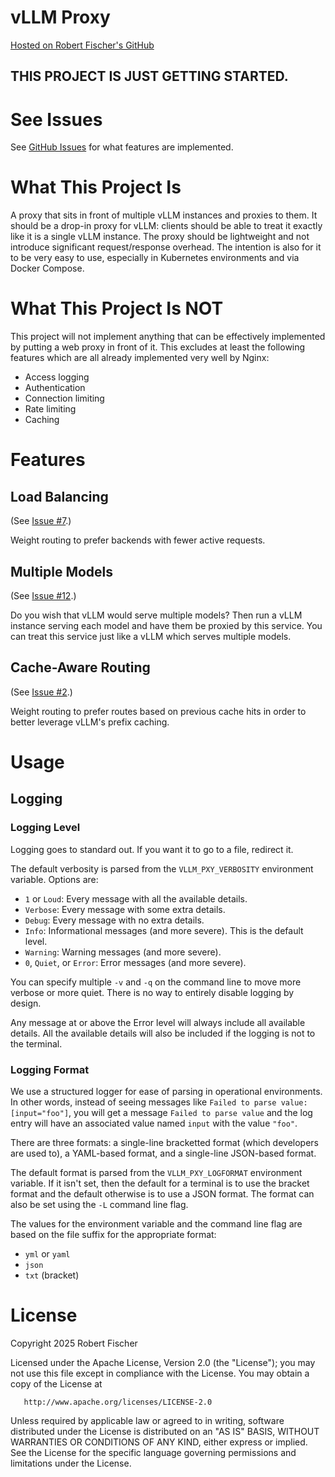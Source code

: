 <!-- @format -->

# vLLM Proxy

[Hosted on Robert Fischer's GitHub](https://github.com/robertfischer/vllm-proxy)

## THIS PROJECT IS JUST GETTING STARTED.

# See Issues

See [GitHub Issues](https://github.com/RobertFischer/vllm-proxy/issues) for what
features are implemented.

# What This Project Is

A proxy that sits in front of multiple vLLM instances and proxies to them. It
should be a drop-in proxy for vLLM: clients should be able to treat it exactly
like it is a single vLLM instance. The proxy should be lightweight and not
introduce significant request/response overhead. The intention is also for it to
be very easy to use, especially in Kubernetes environments and via Docker
Compose.

# What This Project Is NOT

This project will not implement anything that can be effectively implemented by
putting a web proxy in front of it. This excludes at least the following
features which are all already implemented very well by Nginx:

- Access logging
- Authentication
- Connection limiting
- Rate limiting
- Caching

# Features

## Load Balancing

(See [Issue #7](https://github.com/RobertFischer/vllm-proxy/issues/7).)

Weight routing to prefer backends with fewer active requests.

## Multiple Models

(See [Issue #12](https://github.com/RobertFischer/vllm-proxy/issues/12).)

Do you wish that vLLM would serve multiple models? Then run a vLLM instance
serving each model and have them be proxied by this service. You can treat this
service just like a vLLM which serves multiple models.

## Cache-Aware Routing

(See [Issue #2](https://github.com/RobertFischer/vllm-proxy/issues/12).)

Weight routing to prefer routes based on previous cache hits in order to better
leverage vLLM's prefix caching.

# Usage

## Logging

### Logging Level

Logging goes to standard out. If you want it to go to a file, redirect it.

The default verbosity is parsed from the `VLLM_PXY_VERBOSITY` environment
variable. Options are:

- `1` or `Loud`: Every message with all the available details.
- `Verbose`: Every message with some extra details.
- `Debug`: Every message with no extra details.
- `Info`: Informational messages (and more severe). This is the default level.
- `Warning`: Warning messages (and more severe).
- `0`, `Quiet`, or `Error`: Error messages (and more severe).

You can specify multiple `-v` and `-q` on the command line to move more verbose
or more quiet. There is no way to entirely disable logging by design.

Any message at or above the Error level will always include all available
details. All the available details will also be included if the logging is not
to the terminal.

### Logging Format

We use a structured logger for ease of parsing in operational environments. In
other words, instead of seeing messages like
`Failed to parse value: [input="foo"]`, you will get a message
`Failed to parse value` and the log entry will have an associated value named
`input` with the value `"foo"`.

There are three formats: a single-line bracketted format (which developers are
used to), a YAML-based format, and a single-line JSON-based format.

The default format is parsed from the `VLLM_PXY_LOGFORMAT` environment variable.
If it isn't set, then the default for a terminal is to use the bracket format
and the default otherwise is to use a JSON format. The format can also be set
using the `-L` command line flag.

The values for the environment variable and the command line flag are based on
the file suffix for the appropriate format:

- `yml` or `yaml`
- `json`
- `txt` (bracket)

# License

Copyright 2025 Robert Fischer

Licensed under the Apache License, Version 2.0 (the "License"); you may not use
this file except in compliance with the License. You may obtain a copy of the
License at

       http://www.apache.org/licenses/LICENSE-2.0

Unless required by applicable law or agreed to in writing, software distributed
under the License is distributed on an "AS IS" BASIS, WITHOUT WARRANTIES OR
CONDITIONS OF ANY KIND, either express or implied. See the License for the
specific language governing permissions and limitations under the License.
